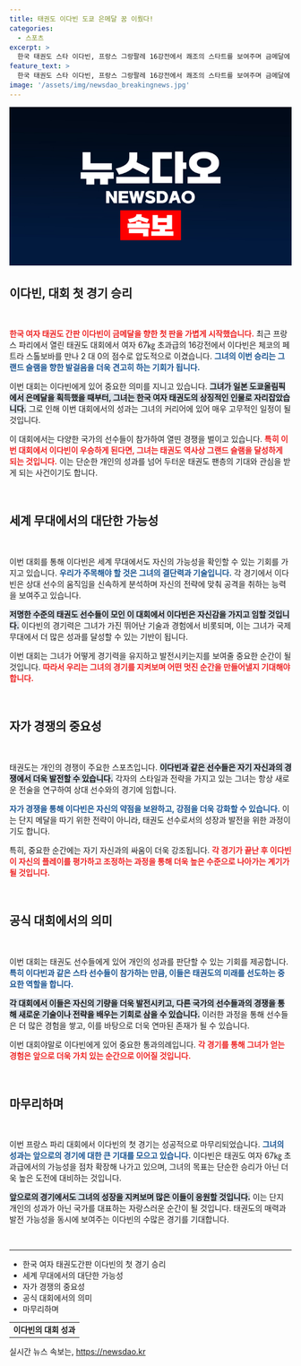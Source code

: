 ```yaml
---
title: 태권도 이다빈 도쿄 은메달 꿈 이뤘다!
categories:
  - 스포츠
excerpt: >
  한국 태권도 스타 이다빈, 프랑스 그랑팔레 16강전에서 쾌조의 스타트를 보여주며 금메달에 한 발 다가섰습니다! 그랜드 슬램 달성의 꿈이 눈앞에! 클릭해서 그녀의 여정에 동참하세요!
feature_text: >
  한국 태권도 스타 이다빈, 프랑스 그랑팔레 16강전에서 쾌조의 스타트를 보여주며 금메달에 한 발 다가섰습니다! 그랜드 슬램 달성의 꿈이 눈앞에! 클릭해서 그녀의 여정에 동참하세요!
image: '/assets/img/newsdao_breakingnews.jpg'
---
```


<p><img src="/assets/img/newsdao_breakingnews.jpg" alt="koreaapp 속보" /></p>

<h2 data-ke-size="size26">이다빈, 대회 첫 경기 승리</h2>

<p data-ke-size="size16">&nbsp;</p>

<p><b><span style="color: #ee2323;">한국 여자 태권도 간판 이다빈이 금메달을 향한 첫 판을 가볍게 시작했습니다.</span></b> 최근 프랑스 파리에서 열린 태권도 대회에서 여자 67㎏ 초과급의 16강전에서 이다빈은 체코의 페트라 스톨보바를 만나 2 대 0의 점수로 압도적으로 이겼습니다. <b><span style="color: #1a5490;">그녀의 이번 승리는 그랜드 슬램을 향한 발걸음을 더욱 견고히 하는 기회가 됩니다.</span></b> </p>

<p>이번 대회는 이다빈에게 있어 중요한 의미를 지니고 있습니다. <b><span style="background-color: #21538527;">그녀가 일본 도쿄올림픽에서 은메달을 획득했을 때부터, 그녀는 한국 여자 태권도의 상징적인 인물로 자리잡았습니다.</span></b> 그로 인해 이번 대회에서의 성과는 그녀의 커리어에 있어 매우 고무적인 일정이 될 것입니다. </p>

<p>이 대회에서는 다양한 국가의 선수들이 참가하여 열띤 경쟁을 벌이고 있습니다. <b><span style="color: #ee2323;">특히 이번 대회에서 이다빈이 우승하게 된다면, 그녀는 태권도 역사상 그랜드 슬램을 달성하게 되는 것입니다.</span></b> 이는 단순한 개인의 성과를 넘어 두터운 태권도 팬층의 기대와 관심을 받게 되는 사건이기도 합니다. </p>

<p data-ke-size="size16">&nbsp;</p>

<h2 data-ke-size="size26">세계 무대에서의 대단한 가능성</h2>

<p data-ke-size="size16">&nbsp;</p>

<p>이번 대회를 통해 이다빈은 세계 무대에서도 자신의 가능성을 확인할 수 있는 기회를 가지고 있습니다. <b><span style="color: #1a5490;">우리가 주목해야 할 것은 그녀의 결단력과 기술입니다.</span></b> 각 경기에서 이다빈은 상대 선수의 움직임을 신속하게 분석하며 자신의 전략에 맞춰 공격을 취하는 능력을 보여주고 있습니다. </p>

<p><b><span style="background-color: #21538527;">저명한 수준의 태권도 선수들이 모인 이 대회에서 이다빈은 자신감을 가지고 임할 것입니다.</span></b> 이다빈의 경기력은 그녀가 가진 뛰어난 기술과 경험에서 비롯되며, 이는 그녀가 국제 무대에서 더 많은 성과를 달성할 수 있는 기반이 됩니다. </p>

<p>이번 대회는 그녀가 어떻게 경기력을 유지하고 발전시키는지를 보여줄 중요한 순간이 될 것입니다. <b><span style="color: #ee2323;">따라서 우리는 그녀의 경기를 지켜보며 어떤 멋진 순간을 만들어낼지 기대해야 합니다.</span></b> </p>

<p data-ke-size="size16">&nbsp;</p>

<h2 data-ke-size="size26">자가 경쟁의 중요성</h2>

<p data-ke-size="size16">&nbsp;</p>

<p>태권도는 개인의 경쟁이 주요한 스포츠입니다. <b><span style="background-color: #21538527;">이다빈과 같은 선수들은 자기 자신과의 경쟁에서 더욱 발전할 수 있습니다.</span></b> 각자의 스타일과 전략을 가지고 있는 그녀는 항상 새로운 전술을 연구하여 상대 선수와의 경기에 임합니다. </p>

<p><b><span style="color: #1a5490;">자가 경쟁을 통해 이다빈은 자신의 약점을 보완하고, 강점을 더욱 강화할 수 있습니다.</span></b> 이는 단지 메달을 따기 위한 전략이 아니라, 태권도 선수로서의 성장과 발전을 위한 과정이기도 합니다. </p>

<p>특히, 중요한 순간에는 자기 자신과의 싸움이 더욱 강조됩니다. <b><span style="color: #ee2323;">각 경기가 끝난 후 이다빈이 자신의 플레이를 평가하고 조정하는 과정을 통해 더욱 높은 수준으로 나아가는 계기가 될 것입니다.</span></b> </p>

<p data-ke-size="size16">&nbsp;</p>

<h2 data-ke-size="size26">공식 대회에서의 의미</h2>

<p data-ke-size="size16">&nbsp;</p>

<p>이번 대회는 태권도 선수들에게 있어 개인의 성과를 판단할 수 있는 기회를 제공합니다. <b><span style="color: #1a5490;">특히 이다빈과 같은 스타 선수들이 참가하는 만큼, 이들은 태권도의 미래를 선도하는 중요한 역할을 합니다.</span></b> </p>

<p><b><span style="background-color: #21538527;">각 대회에서 이들은 자신의 기량을 더욱 발전시키고, 다른 국가의 선수들과의 경쟁을 통해 새로운 기술이나 전략을 배우는 기회로 삼을 수 있습니다.</span></b> 이러한 과정을 통해 선수들은 더 많은 경험을 쌓고, 이를 바탕으로 더욱 연마된 존재가 될 수 있습니다. </p>

<p>이번 대회야말로 이다빈에게 있어 중요한 통과의례입니다. <b><span style="color: #ee2323;">각 경기를 통해 그녀가 얻는 경험은 앞으로 더욱 가치 있는 순간으로 이어질 것입니다.</span></b> </p>

<p data-ke-size="size16">&nbsp;</p>

<h2 data-ke-size="size26">마무리하며</h2>

<p data-ke-size="size16">&nbsp;</p>

<p>이번 프랑스 파리 대회에서 이다빈의 첫 경기는 성공적으로 마무리되었습니다. <b><span style="color: #1a5490;">그녀의 성과는 앞으로의 경기에 대한 큰 기대를 모으고 있습니다.</span></b> 이다빈은 태권도 여자 67㎏ 초과급에서의 가능성을 점차 확장해 나가고 있으며, 그녀의 목표는 단순한 승리가 아닌 더욱 높은 도전에 대비하는 것입니다. </p>

<p><b><span style="background-color: #21538527;">앞으로의 경기에서도 그녀의 성장을 지켜보며 많은 이들이 응원할 것입니다.</span></b> 이는 단지 개인의 성과가 아닌 국가를 대표하는 자랑스러운 순간이 될 것입니다. 태권도의 매력과 발전 가능성을 동시에 보여주는 이다빈의 수많은 경기를 기대합니다. </p>

<p data-ke-size="size16">&nbsp;</p>

<hr>

<ul>
    <li>한국 여자 태권도간판 이다빈의 첫 경기 승리</li>
    <li>세계 무대에서의 대단한 가능성</li>
    <li>자가 경쟁의 중요성</li>
    <li>공식 대회에서의 의미</li>
    <li>마무리하며</li>
</ul>

<table>
    <tr>
        <td style="text-align: center; height: 17px;"><b>이다빈의 대회 성과</b></td>
    </tr>
</table>
실시간 뉴스 속보는, <a href="https://newsdao.kr" rel="dofollow">https://newsdao.kr</a>


